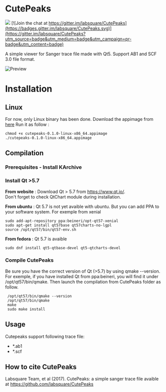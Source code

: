 # CutePeaks

![](https://travis-ci.org/labsquare/CutePeaks.svg?branch=master)
[![Join the chat at https://gitter.im/labsquare/CutePeaks](https://badges.gitter.im/labsquare/CutePeaks.svg)](https://gitter.im/labsquare/CutePeaks?utm_source=badge&utm_medium=badge&utm_campaign=pr-badge&utm_content=badge)


A simple viewer for Sanger trace file made with Qt5. 
Support AB1 and SCF 3.0 file format. 

![Preview](https://raw.githubusercontent.com/labsquare/CutePeaks/master/cutepeaks.gif)


# Installation 
## Linux 
For now, only Linux binary has been done. 
Download the appimage from [here](https://github.com/labsquare/CutePeaks/releases) 
Run it as follow : 


    chmod +x cutepeaks-0.1.0-linux-x86_64.appimage
    ./cutepeaks-0.1.0-linux-x86_64.appimage

    
## Compilation 
### Prerequisites - Install KArchive
### Install Qt >5.7

**From website** : Download Qt > 5.7 from https://www.qt.io/.   
Don't forget to check QtChart module during installation. 

**From ubuntu** : Qt 5.7 is not yet avaible with ubuntu. But you can add PPA to your software system. 
For exemple from xenial 

    sudo add-apt-repository ppa:beineri/opt-qt57-xenial
    sudo apt-get install qt57base qt57charts-no-lgpl
    source /opt/qt57/bin/qt57-env.sh

**From fedora** : Qt 5.7 is avaible

    sudo dnf install qt5-qtbase-devel qt5-qtcharts-devel 

### Compile CutePeaks 
Be sure you have the correct version of Qt (>5.7) by using qmake --version. For exemple, if you have installed Qt from ppa:beineri, you will find it under /opt/qt57/bin/qmake. Then launch the compilation from CutePeaks folder as follow.

     /opt/qt57/bin/qmake --version
     /opt/qt57/bin/qmake 
     make 
     sudo make install 

## Usage

Cutepeaks support following trace file:

- *.ab1
- *.scf

## How to cite CutePeaks 
Labsquare Team, et al (2017). CutePeaks: a simple sanger trace file avaible at https://github.com/labsquare/CutePeaks
